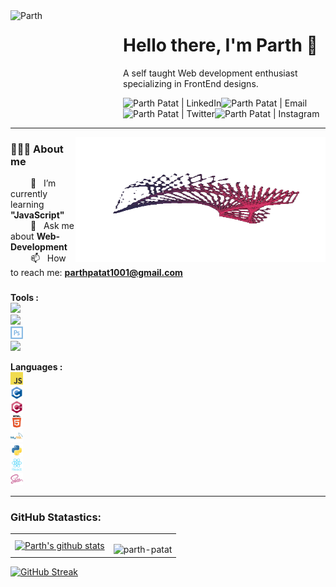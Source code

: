 <img align="left" width="180" height="180" alt="Parth" src="https://user-images.githubusercontent.com/60286714/120383730-df818f80-c342-11eb-9294-c96d67bf74f9.png"/>

<h1 align="left">Hello there, I'm Parth 👋</h1>
<p align="left">A self taught Web development enthusiast specializing in FrontEnd designs.</p>

<div>
  <a href="https://www.linkedin.com/in/parth-patat/">
    <img align="left" alt="Parth Patat | LinkedIn" src="https://img.shields.io/badge/LinkedIn-white?style=for-the-badge&logo=linkedin&logoColor=0077B5">
  </a>
	
  <a href="mailto:parthpatat1001@gmail.com">
    <img align="left" alt="Parth Patat | Email" src="https://img.shields.io/badge/Gmail-white?style=for-the-badge&logo=gmail&logoColor=ad1f1c">
  </a>

  <a href="https://www.twitter.com/in/parth-patat/">
    <img align="left" alt="Parth Patat | Twitter" src="https://img.shields.io/badge/Twitter-white?style=for-the-badge&logo=twitter&logoColor=00a2f3">
  </a>

  <a href="https://www.twitter.com/in/parth-patat/">
    <img align="left" alt="Parth Patat | Instagram" src="https://img.shields.io/badge/Instagram-white?style=for-the-badge&logo=instagram&logoColor=ef0f81">
  </a>
</div>

<br>
<br>
<hr>

<img align="right" width="400px" height="200px" alt="GIF" src="https://github.com/parth-patat/parth-patat/blob/main/giff-unscreen.gif?raw=true" />

<h3 align="left"> 🙋🏻‍♂️ About me </h3>

&emsp;&emsp; 🌱 &nbsp; I’m currently learning **"JavaScript"** <br>
&emsp;&emsp; 💬 &nbsp; Ask me about **Web-Development** <br>
&emsp;&emsp; 📫 &nbsp; How to reach me: **parthpatat1001@gmail.com** <br>

###

**Tools : &nbsp;	&nbsp;**
<code>
	<img height="20" src="https://www.vectorlogo.zone/logos/google_cloud/google_cloud-icon.svg"></code>
<code>
	<img height="20" src="https://www.vectorlogo.zone/logos/adobe_illustrator/adobe_illustrator-icon.svg"></code>
<code>
	<img height="20" src="https://raw.githubusercontent.com/devicons/devicon/master/icons/photoshop/photoshop-line.svg"></code>
<code>
	<img height="20" src="https://cdn.worldvectorlogo.com/logos/adobe-xd.svg"></code>

**Languages : &nbsp;	&nbsp;**
<code>
	<img height="20" src="https://raw.githubusercontent.com/github/explore/80688e429a7d4ef2fca1e82350fe8e3517d3494d/topics/javascript/javascript.png"></code>
<code>
	<img height="20" src="https://raw.githubusercontent.com/devicons/devicon/master/icons/c/c-original.svg"></code>
<code>
	<img height="20" src="https://raw.githubusercontent.com/devicons/devicon/master/icons/cplusplus/cplusplus-original.svg"></code>
<code>
	<img height="20" src="https://raw.githubusercontent.com/devicons/devicon/master/icons/html5/html5-original-wordmark.svg"></code>
<code>
	<img height="20" src="https://raw.githubusercontent.com/devicons/devicon/master/icons/mysql/mysql-original-wordmark.svg"></code>
<code>
	<img height="20" src="https://raw.githubusercontent.com/devicons/devicon/master/icons/python/python-original.svg"></code>
<code>
	<img height="20" src="https://raw.githubusercontent.com/devicons/devicon/master/icons/react/react-original-wordmark.svg"></code>
<code>
	<img height="20" src="https://raw.githubusercontent.com/devicons/devicon/master/icons/sass/sass-original.svg"></code>

<hr>

### GitHub Statastics:

<table>
	<tr>
		<td>
			<!-- Stats -->
			<a href="https://github.com/parth-patat/github-readme-stats">
				<img align="center" src="https://github-readme-stats.vercel.app/api?username=parth-patat&show_icons=true&include_all_commits=true&border_radius=0&title_color=166FE9&icon_color=57181C&text_color=ffffff&bg_color=0D1117&locale=en&hide_border=true&hide_title=true&rank_color=57181C" alt="Parth's github stats" />
			</a>
		</td>
		<td>
			<!-- Languages -->
			<p align="right"><img align="right" src="https://github-readme-stats.vercel.app/api/top-langs?username=parth-patat&show_icons=true&title_color=ffffff&icon_color=57181C&text_color=ffffff&bg_color=0D1117&locale=en&layout=default&card_width=450&border_radius=0&hide_border=true" alt="parth-patat" /></p>
		</td>
</table>

<!-- streak -->
[![GitHub Streak](https://github-readme-streak-stats.herokuapp.com?user=parth-patat&theme=dark&ring=CA242464&fire=B6A200&currStreakLabel=FFFFFFD7&border=3B434BC0&stroke=DD2727C0&background=0D1117)](https://git.io/streak-stats)


<!-- 
title_color 166FE9
text_color 166FE9
icon_color 166FE9
bg_color ffffff
-->

  
<!--- ⚡ Fun fact: ...-->
<!--- 👯 I’m looking to collaborate on--> 
<!--- 🤔 I’m looking for help with ...-->

